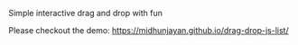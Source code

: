 Simple interactive drag and drop with fun

Please checkout the demo: https://midhunjayan.github.io/drag-drop-js-list/


